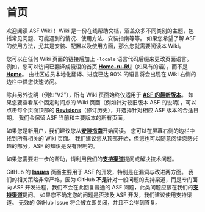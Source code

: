 # 首页

欢迎阅读 ASF Wiki！ Wiki 是一份在线帮助文档，涵盖众多不同类别的主题，包括常见问题、可能遇到的情况、使用方法、安装指南等等。 如果您希望了解 ASF 的使用方法，尤其是安装、配置以及使用方面，那么您就需要阅读本 Wiki。

您可以在任何 Wiki 页面的链接后加上 `-locale` 语言代码后缀来更改页面语言。 例如，您可以访问已翻译成俄语的首页 **[Home-ru-RU](https://github.com/JustArchiNET/ArchiSteamFarm/wiki/Home-ru-RU)**（如果有的话），而不是 **[Home](https://github.com/JustArchiNET/ArchiSteamFarm/wiki/Home)**。 由社区成员本地化翻译、进度已达 90% 的语言将会出现在 Wiki 右侧的边栏中供您快速访问。

除非另外说明（例如“V2”），所有 Wiki 页面始终仅适用于 **[ASF 的最新版本](https://github.com/JustArchiNET/ArchiSteamFarm/releases)**。 如果您要查看某个固定时间点的 Wiki 页面（例如针对较旧版本 ASF 的说明），可以点击每个页面顶部的 **[Revisions](https://github.com/JustArchiNET/ArchiSteamFarm/wiki/_history)**（修订历史），并选择针对相应 ASF 版本的合适日期。 我们会保留 ASF 当前和主要版本的所有页面。

如果您是新用户，我们建议您从&#8203;**[安装指南](https://github.com/JustArchiNET/ArchiSteamFarm/wiki/Setting-up-zh-CN)**&#8203;开始阅读。 您可以在屏幕右侧的边栏中找到所有相关的 Wiki 页面。 我们建议您从顶部开始，但您也可以随意阅读您感兴趣的部分，ASF 的知识是没有限制的。

如果您需要进一步的帮助，请利用我们的&#8203;**[支持渠道](https://github.com/JustArchiNET/ArchiSteamFarm/blob/master/SUPPORT.md)**&#8203;提问或解决技术问题。

GitHub 的 **[Issues](https://github.com/JustArchiNET/ArchiSteamFarm/issues)** 页面主要用于 ASF 的开发，特别是在漏洞与改进两方面。 我们的相关策略非常严格，因为 GitHub **不是**针对一般问题的支持渠道，而是专门面向 ASF 开发进程，我们不会在此回复普通的 ASF 问题，此类问题应该在我们的&#8203;**[支持渠道](https://github.com/JustArchiNET/ArchiSteamFarm/blob/master/SUPPORT.md)**&#8203;提问。 如果您不确定您的问题是否涉及 ASF 开发，我们建议使用支持渠道。 无效的 GitHub Issue 将会被立即关闭，并且不会得到答复。